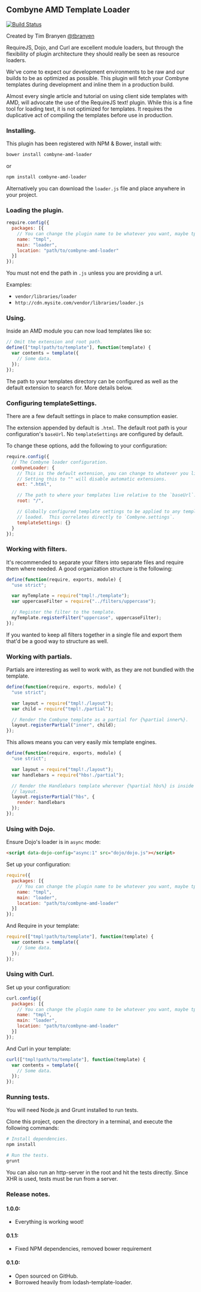 Combyne AMD Template Loader
---------------------------

[![Build Status](https://travis-ci.org/tbranyen/combyne-amd-loader.png?branch=master)](https://travis-ci.org/tbranyen/combyne-amd-loader)

Created by Tim Branyen [@tbranyen](http://twitter.com/tbranyen)

RequireJS, Dojo, and Curl are excellent module loaders, but through the
flexibility of plugin architecture they should really be seen as resource
loaders.

We've come to expect our development environments to be raw and our builds to
be as optimized as possible.  This plugin will fetch your Combyne templates
during development and inline them in a production build.

Almost every single article and tutorial on using client side templates with
AMD, will advocate the use of the RequireJS text! plugin.  While this is a fine
tool for loading text, it is not optimized for templates.  It requires the
duplicative act of compiling the templates before use in production.

### Installing. ###

This plugin has been registered with NPM & Bower, install with:

``` bash
bower install combyne-amd-loader
```

or


``` bash
npm install combyne-amd-loader
```

Alternatively you can download the `loader.js` file and place anywhere in your
project.

### Loading the plugin. ###

``` javascript
require.config({
  packages: [{
    // You can change the plugin name to be whatever you want, maybe tpl?
    name: "tmpl",
    main: "loader",
    location: "path/to/combyne-amd-loader"
  }]
});
```

You must not end the path in `.js` unless you are providing a url.

Examples:

* `vendor/libraries/loader`
* `http://cdn.mysite.com/vendor/libraries/loader.js`

### Using. ###

Inside an AMD module you can now load templates like so:

``` javascript
// Omit the extension and root path.
define(["tmpl!path/to/template"], function(template) {
  var contents = template({
    // Some data.
  });
});
```

The path to your templates directory can be configured as well as the default
extension to search for.  More details below.

### Configuring templateSettings. ###

There are a few default settings in place to make consumption easier.

The extension appended by default is `.html`.  The default root path is your
configuration's `baseUrl`.  No `templateSettings` are configured by default.

To change these options, add the following to your configuration:

``` javascript
require.config({
  // The Combyne loader configuration.
  combyneLoader: {
    // This is the default extension, you can change to whatever you like.
    // Setting this to "" will disable automatic extensions.
    ext: ".html",

    // The path to where your templates live relative to the `baseUrl`.
    root: "/",

    // Globally configured template settings to be applied to any templates
    // loaded.  This correlates directly to `Combyne.settings`.
    templateSettings: {}
  }
});
```

### Working with filters. ###

It's recommended to separate your filters into separate files and require them
where needed.  A good organization structure is the following:

``` javascript
define(function(require, exports, module) {
  "use strict";

  var myTemplate = require("tmpl!./template");
  var uppercaseFilter = require("../filters/uppercase");

  // Register the filter to the template.
  myTemplate.registerFilter("uppercase", uppercaseFilter);
});
```

If you wanted to keep all filters together in a single file and export them
that'd be a good way to structure as well.

### Working with partials. ###

Partials are interesting as well to work with, as they are not bundled with
the template.

``` javascript
define(function(require, exports, module) {
  "use strict";

  var layout = require("tmpl!./layout");
  var child = require("tmpl!./partial");

  // Render the Combyne template as a partial for {%partial inner%}.
  layout.registerPartial("inner", child);
});
```

This allows means you can very easily mix template engines.

``` javascript
define(function(require, exports, module) {
  "use strict";

  var layout = require("tmpl!./layout");
  var handlebars = require("hbs!./partial");

  // Render the Handlebars template wherever {%partial hbs%} is inside the
  // layout.
  layout.registerPartial("hbs", {
    render: handlebars
  });
});
```

### Using with Dojo. ###

Ensure Dojo's loader is in `async` mode:

``` html
<script data-dojo-config="async:1" src="dojo/dojo.js"></script>
```

Set up your configuration:

``` javascript
require({
  packages: [{
    // You can change the plugin name to be whatever you want, maybe tpl?
    name: "tmpl",
    main: "loader",
    location: "path/to/combyne-amd-loader"
  }]
});
```

And Require in your template:

``` javascript
require(["tmpl!path/to/template"], function(template) {
  var contents = template({
    // Some data.
  });
});
```

### Using with Curl. ###

Set up your configuration:

``` javascript
curl.config({
  packages: [{
    // You can change the plugin name to be whatever you want, maybe tpl?
    name: "tmpl",
    main: "loader",
    location: "path/to/combyne-amd-loader"
  }]
});
```

And Curl in your template:

``` javascript
curl(["tmpl!path/to/template"], function(template) {
  var contents = template({
    // Some data.
  });
});
```

### Running tests. ###

You will need Node.js and Grunt installed to run tests.

Clone this project, open the directory in a terminal, and execute the following
commands:

``` bash
# Install dependencies.
npm install

# Run the tests.
grunt
```

You can also run an http-server in the root and hit the tests directly.  Since
XHR is used, tests must be run from a server.

### Release notes. ###

#### 1.0.0: ####

* Everything is working woot!

#### 0.1.1: ####

* Fixed NPM dependencies, removed bower requirement

#### 0.1.0: ####

* Open sourced on GitHub.
* Borrowed heavily from lodash-template-loader.
